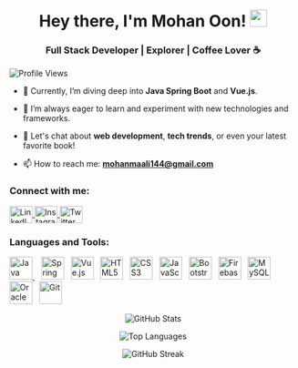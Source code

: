 <h1 align="center">Hey there, I'm Mohan Oon! <img src="https://media.giphy.com/media/WUlplcMpOCEmTGBtBW/giphy.gif" width="30"></h1>
<h3 align="center">Full Stack Developer | Explorer | Coffee Lover ☕</h3>

<p align="left"> <img src="https://komarev.com/ghpvc/?username=mohanoon&label=Profile%20views&color=0e75b6&style=flat" alt="Profile Views" /> </p>

- 🌱 Currently, I’m diving deep into **Java Spring Boot** and **Vue.js**.

- 🚀 I’m always eager to learn and experiment with new technologies and frameworks.

- 💬 Let's chat about **web development**, **tech trends**, or even your latest favorite book!

- 📫 How to reach me: **mohanmaali144@gmail.com**

<h3 align="left">Connect with me:</h3>
<p align="left">
  <a href="www.linkedin.com/in/mohan-oon-b8130b234" target="blank">
    <img align="center" src="https://raw.githubusercontent.com/rahuldkjain/github-profile-readme-generator/master/src/images/icons/Social/linked-in-alt.svg" alt="LinkedIn" height="30" width="40" />
  </a>
  <a href="https://instagram.com/____mohan__maali____" target="blank"><img align="center" src="https://raw.githubusercontent.com/rahuldkjain/github-profile-readme-generator/master/src/images/icons/Social/instagram.svg" alt="Instagram" height="30" width="40" />
  </a>
  <a href="https://twitter.com/Mohan_oon" target="blank"><img align="center" src="https://raw.githubusercontent.com/rahuldkjain/github-profile-readme-generator/master/src/images/icons/Social/twitter.svg" alt="Twitter" height="30" width="40" />
  </a>
</p>

<h3 align="left">Languages and Tools:</h3>
<p align="left">
  <a href="https://www.geeksforgeeks.org/java" target="_blank"> <img src="https://www.svgrepo.com/show/184143/java.svg" alt="Java" width="40" height="40"/>  </a>
  &nbsp;&nbsp; 
  <img src="https://img.icons8.com/color/48/000000/spring-logo.png" alt="Spring" width="40" height="40"/>&nbsp;&nbsp;
  <img src="https://img.icons8.com/color/48/000000/vue-js.png" alt="Vue.js" width="40" height="40"/>&nbsp;&nbsp;
  <img src="https://img.icons8.com/color/48/000000/html-5.png" alt="HTML5" width="40" height="40"/>&nbsp;&nbsp;
  <img src="https://img.icons8.com/color/48/000000/css3.png" alt="CSS3" width="40" height="40"/>&nbsp;&nbsp;
  <img src="https://img.icons8.com/color/48/000000/javascript.png" alt="JavaScript" width="40" height="40"/>&nbsp;&nbsp;
  <img src="https://img.icons8.com/color/48/000000/bootstrap.png" alt="Bootstrap" width="40" height="40"/>&nbsp;&nbsp;
  <img src="https://img.icons8.com/color/48/000000/firebase.png" alt="Firebase" width="40" height="40"/>&nbsp;&nbsp;
  <img src="https://img.icons8.com/color/48/000000/mysql-logo.png" alt="MySQL" width="40" height="40"/>&nbsp;&nbsp;
  <img src="https://img.icons8.com/color/48/000000/oracle-logo.png" alt="Oracle" width="40" height="40"/>&nbsp;&nbsp;
  <img src="https://img.icons8.com/color/48/000000/git.png" alt="Git" width="40" height="40"/>&nbsp;&nbsp;
</p>

<p align="center"><img src="https://github-readme-stats.vercel.app/api?username=Mohanmaali144&show_icons=true&theme=algolia" alt="GitHub Stats"></p>

<p align="center"><img src="https://github-readme-stats.vercel.app/api/top-langs/?username=Mohanmaali144&layout=compact&theme=algolia" alt="Top Languages"></p>

<p align="center"><img src="https://github-readme-streak-stats.herokuapp.com/?user=Mohanmaali144&theme=algolia" alt="GitHub Streak"></p>
